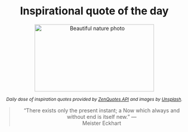
<div align="center">

# Inspirational quote of the day

<img src="./data/photo.jpeg" alt="Beautiful nature photo" width="320" height="180">

<sub><i>Daily dose of inspiration quotes provided by [ZenQuotes API](https://zenquotes.io/) and images by [Unsplash](https://unsplash.com/).</i></sub>


<blockquote>&ldquo;There exists only the present instant; a Now which always and without end is itself new.&rdquo; &mdash; <footer>Meister Eckhart</footer></blockquote>

</div>
